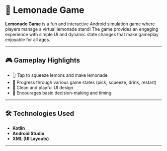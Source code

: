 # 🍋 Lemonade Game

**Lemonade Game** is a fun and interactive Android simulation game where players manage a virtual lemonade stand! The game provides an engaging experience with simple UI and dynamic state changes that make gameplay enjoyable for all ages.

---

## 🎮 Gameplay Highlights

- 👆 Tap to squeeze lemons and make lemonade
- 🔄 Progress through various game states (pick, squeeze, drink, restart)
- 🎨 Clean and playful UI design
- 🧠 Encourages basic decision-making and timing

---

## 🛠️ Technologies Used

- **Kotlin**
- **Android Studio**
- **XML (UI Layouts)**

---
